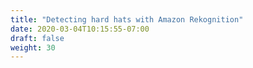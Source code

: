 ```yaml
---
title: "Detecting hard hats with Amazon Rekognition"
date: 2020-03-04T10:15:55-07:00
draft: false
weight: 30
---
```

